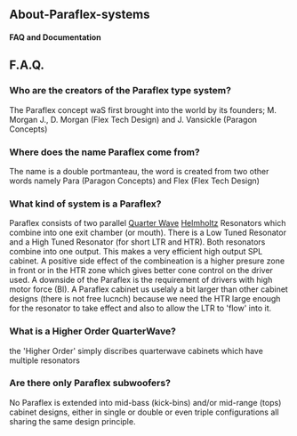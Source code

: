 ## About-Paraflex-systems
#### FAQ and Documentation

## F.A.Q.

### Who are the creators of the Paraflex type system?
The Paraflex concept waS first brought into the world by its founders; M. Morgan J., D. Morgan (Flex Tech Design) and J. Vansickle (Paragon Concepts)

### Where does the name Paraflex come from?
The name is a double portmanteau, the word is created from two other words namely Para (Paragon Concepts) and Flex (Flex Tech Design) 

### What kind of system is a Paraflex?
Paraflex consists of two parallel [Quarter Wave](https://en.wikipedia.org/wiki/Loudspeaker_enclosure#Quarter_wave_enclosure) [Helmholtz](https://en.wikipedia.org/wiki/Helmholtz_resonance) Resonators which combine into one exit chamber (or mouth). There is a Low Tuned Resonator and a High Tuned Resonator (for short LTR and HTR). Both resonators combine into one output. This makes a very efficient high output SPL cabinet. A positive side effect of the combineation is a higher presure zone in front or in the HTR zone which gives better cone control on the driver used. A downside of the Paraflex is the requirement of drivers with high motor force (Bl). A Paraflex cabinet us uselaly a bit larger than other cabinet designs (there is not free lucnch) because we need the HTR large enough for the resonator to take effect and also to allow the LTR to 'flow' into it.


### What is a Higher Order QuarterWave?
the 'Higher Order' simply discribes quarterwave cabinets which have multiple resonators

### Are there only Paraflex subwoofers?
No Paraflex is extended into mid-bass (kick-bins) and/or mid-range (tops) cabinet designs, either in single or double or even triple configurations all sharing the same design principle. 

